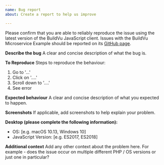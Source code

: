 ```yaml
---
name: Bug report
about: Create a report to help us improve

---
```


Please confirm that you are able to reliably reproduce the issue using the latest version of the BuildVu JavaScript client. Issues with the BuildVu Microservice Example should be reported on its [GitHub page](https://github.com/idrsolutions/buildvu-microservice-example/issues).

**Describe the bug**
A clear and concise description of what the bug is.

**To Reproduce**
Steps to reproduce the behaviour:
1. Go to '...'
2. Click on '....'
3. Scroll down to '....'
4. See error

**Expected behaviour**
A clear and concise description of what you expected to happen.

**Screenshots**
If applicable, add screenshots to help explain your problem.

**Desktop (please complete the following information):**
 - OS: [e.g. macOS 10.13, Windows 10]
 - JavaScript Version: [e.g. ES2017, ES2018]

**Additional context**
Add any other context about the problem here.
For example - does the issue occur on multiple different PHP / OS versions or just one in particular?
